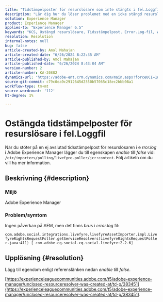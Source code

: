 ```yaml
---
title: "Tidstämpelposter för resurslösare som inte stängts i fel.Loggfil"
description: "Lär dig hur du löser problemet med en icke stängd resurslösarpost i felet.Loggfil i Adobe Experience Manager."
solution: Experience Manager
product: Experience Manager
applies-to: "Experience Manager 6.5"
keywords: "KCS, Ostängd resurslösare, Tidsstämpelpost, Error.Log-fil, AEM, Experience Manager"
resolution: Resolution
internal-notes: null
bug: false
article-created-by: Amol Mahajan
article-created-date: "6/26/2024 8:22:35 AM"
article-published-by: Amol Mahajan
article-published-date: "6/26/2024 8:43:04 AM"
version-number: 2
article-number: KA-20882
dynamics-url: "https://adobe-ent.crm.dynamics.com/main.aspx?forceUCI=1&pagetype=entityrecord&etn=knowledgearticle&id=fe207938-9533-ef11-8409-6045bd029b18"
source-git-commit: c79c0ea9c2912645d2350b57065c18ec2bbb08a1
workflow-type: tm+mt
source-wordcount: '112'
ht-degree: 1%

---
```


# Ostängda tidstämpelposter för resurslösare i fel.Loggfil


När du stöter på en ej avslutad tidsstämpelpost för resurslösaren i e *rror.log* i Adobe Experience Manager lägger du till egenskapen *enable* till *false* vid: `/etc/importers/polling/livefyre-poller/jcr:content`. Följ artikeln om du vill ha mer information.

## Beskrivning {#description}


### <b>Miljö</b>

Adobe Experience Manager



### <b>Problem/symtom</b>

Ingen påverkan på AEM, men det finns *brus* i *error.log* fil:

`com.adobe.social.integrations.livefyre.livefyreAssetImporter.impl.LivefyreRightsRequestPoller.getServiceResolvers(LivefyreRightsRequestPoller.java:411) [ com.adobe.cq.social.cq-social-livefyre:2.2.6]`


## Upplösning {#resolution}


Lägg till egendom enligt referenslänken nedan *enable* till *false*.

[https://experienceleaguecommunities.adobe.com/t5/adobe-experience-manager/unclosed-resourceresolver-was-created-at/td-p/383451](https://experienceleaguecommunities.adobe.com/t5/adobe-experience-manager/unclosed-resourceresolver-was-created-at/td-p/383451).
